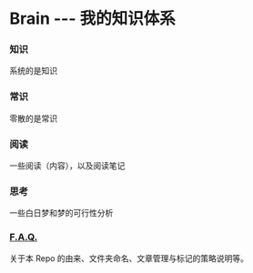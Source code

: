 Brain --- 我的知识体系
======================


### 知识

系统的是知识



### 常识

零散的是常识


### 阅读

一些阅读（内容），以及阅读笔记


### 思考

一些白日梦和梦的可行性分析


### [F.A.Q.](F.A.Q..md)

关于本 Repo 的由来、文件夹命名、文章管理与标记的策略说明等。